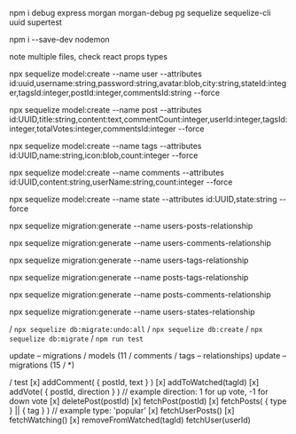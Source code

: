 npm i debug express morgan morgan-debug pg sequelize sequelize-cli uuid supertest

npm i --save-dev nodemon

note multiple files, check react props types

<!-- migration reset / undo -->

npx sequelize model:create --name user --attributes id:uuid,username:string,password:string,avatar:blob,city:string,stateId:integer,tagsId:integer,postId:integer,commentsId:string --force

npx sequelize model:create --name post --attributes id:UUID,title:string,content:text,commentCount:integer,userId:integer,tagsId:integer,totalVotes:integer,commentsId:integer --force

npx sequelize model:create --name tags --attributes id:UUID,name:string,icon:blob,count:integer --force

npx sequelize model:create --name comments --attributes id:UUID,content:string,userName:string,count:integer --force

npx sequelize model:create --name state --attributes id:UUID,state:string --force

npx sequelize migration:generate --name users-posts-relationship

npx sequelize migration:generate --name users-comments-relationship

npx sequelize migration:generate --name users-tags-relationship

npx sequelize migration:generate --name posts-tags-relationship

npx sequelize migration:generate --name posts-comments-relationship

npx sequelize migration:generate --name users-states-relationship

/ `npx sequelize db:migrate:undo:all`
/ `npx sequelize db:create`
/ `npx sequelize db:migrate`
/ `npm run test`

update – migrations / models (11 / comments / tags – relationships)
update – migrations (15 / *)


/ test 
[x] addComment( { postId, text } )
[x] addToWatched(tagId)
[x] addVote( { postId, direction } ) // example direction: 1 for up vote, -1 for down vote
[x] deletePost(postId)
[x] fetchPost(postId)
[x] fetchPosts( { type } || { tag } ) // example type: 'popular'
[x] fetchUserPosts()
[x] fetchWatching()
[x] removeFromWatched(tagId)
fetchUser(userId)

